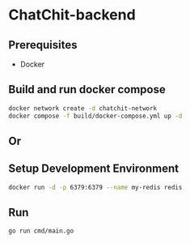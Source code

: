 # ChatChit-backend

## Prerequisites
- Docker


## Build and run docker compose

```bash
docker network create -d chatchit-network
docker compose -f build/docker-compose.yml up -d
```

## Or
## Setup Development Environment

```bash
docker run -d -p 6379:6379 --name my-redis redis
```

## Run

```bash
go run cmd/main.go
```

